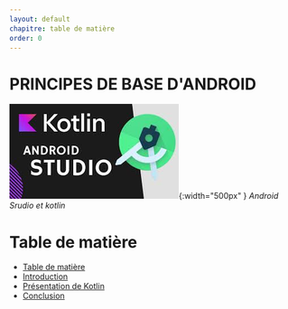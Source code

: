 ```yaml
---
layout: default
chapitre: table de matière
order: 0
---
```


# PRINCIPES DE BASE D'ANDROID 

![Android Srudio et kotlin](./images/téléchargement.jpg){:width="500px" }
*Android Srudio et kotlin*

<!-- new slide -->

# Table de matière
- [Table de matière]()
- [Introduction](#introduction)
- [Présentation de Kotlin](#présentation-de-Kotlin)
- [Conclusion](#conclusion)

<!-- new slide -->
